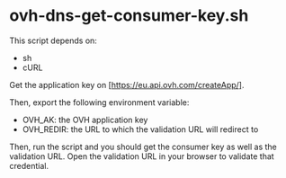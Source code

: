 ovh-dns-get-consumer-key.sh
===========================

This script depends on:
* sh
* cURL

Get the application key on [https://eu.api.ovh.com/createApp/].

Then, export the following environment variable:
* OVH_AK: the OVH application key
* OVH_REDIR: the URL to which the validation URL will redirect to

Then, run the script and you should get the consumer key as well as the
validation URL.
Open the validation URL in your browser to validate that credential.
